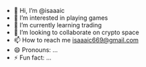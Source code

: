 - 👋 Hi, I’m @isaaaic
- 👀 I’m interested in playing games
- 🌱 I’m currently learning trading
- 💞️ I’m looking to collaborate on crypto space
- 📫 How to reach me isaaaic669@gmail.com
- 😄 Pronouns: ...
- ⚡ Fun fact: ...

<!---
isaaaic/isaaaic is a ✨ special ✨ repository because its `README.md` (this file) appears on your GitHub profile.
You can click the Preview link to take a look at your changes.
--->
